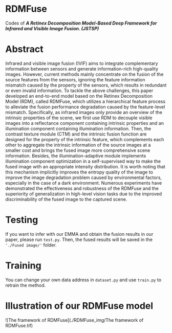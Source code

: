 # RDMFuse
Codes of ***A Retinex Decomposition Model-Based Deep Framework for Infrared and Visible Image Fusion. (JSTSP)***

# Abstract
Infrared and visible image fusion (IVIF) aims to integrate complementary information between sensors and generate information-rich high-quality images. However, current methods mainly concentrate on the fusion of the source features from the sensors, ignoring the feature information mismatch caused by the property of the sensors, which results in redundant or even invalid information.   To tackle the above challenges, this paper developed an end-to-end model based on the Retinex Decomposition Model (RDM), called RDMFuse, which utilizes a hierarchical feature process to alleviate the fusion performance degradation caused by the feature-level mismatch. Specifically, as infrared images only provide an overview of the intrinsic properties of the scene, we first use RDM to decouple visible images into a reflectance component containing intrinsic properties and an illumination component containing illumination information. Then, the contrast texture module (CTM) and the intrinsic fusion function are designed for the property of the intrinsic feature, which complements each other to aggregate the intrinsic information of the source images at a smaller cost and brings the fused image more comprehensive scene information. Besides, the illumination-adaptive module implements illumination component optimization in a self-supervised way to make the fused image with an appropriate intensity distribution. It is worth noting that this mechanism implicitly improves the entropy quality of the image to improve the image degradation problem caused by environmental factors, especially in the case of a dark environment. Numerous experiments have demonstrated the effectiveness and robustness of the RDMFuse and the superiority of generalization in high-level vision tasks due to the improved discriminability of the fused image to the captured scene.

# Testing
If you want to infer with our EMMA and obtain the fusion results in our paper, please run ```test.py```.
Then, the fused results will be saved in the ```'./Fused image/'``` folder.

# Training
You can change your own data address in ```dataset.py``` and use ```train.py``` to retrain the method.

# Illustration of our RDMFuse model
![The framework of RDMFuse](./RDMFuse_img/The framework of RDMFuse.tif)

